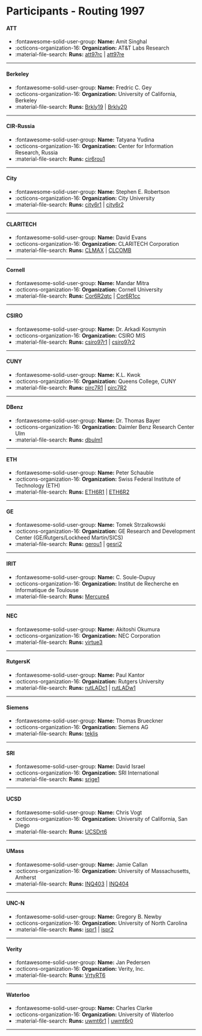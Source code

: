 # Participants - Routing 1997 

#### ATT
 - :fontawesome-solid-user-group: **Name:** Amit Singhal
 - :octicons-organization-16: **Organization:** AT\&T Labs Research
 - :material-file-search: **Runs:** [att97rc](./runs.md#att97rc) | [att97re](./runs.md#att97re)

---
#### Berkeley
 - :fontawesome-solid-user-group: **Name:** Fredric C. Gey
 - :octicons-organization-16: **Organization:** University of California, Berkeley
 - :material-file-search: **Runs:** [Brkly19](./runs.md#brkly19) | [Brkly20](./runs.md#brkly20)

---
#### CIR-Russia
 - :fontawesome-solid-user-group: **Name:** Tatyana Yudina
 - :octicons-organization-16: **Organization:** Center for Information Research, Russia
 - :material-file-search: **Runs:** [cir6rou1](./runs.md#cir6rou1)

---
#### City
 - :fontawesome-solid-user-group: **Name:** Stephen E. Robertson
 - :octicons-organization-16: **Organization:** City University
 - :material-file-search: **Runs:** [city6r1](./runs.md#city6r1) | [city6r2](./runs.md#city6r2)

---
#### CLARITECH
 - :fontawesome-solid-user-group: **Name:** David Evans
 - :octicons-organization-16: **Organization:** CLARITECH Corporation
 - :material-file-search: **Runs:** [CLMAX](./runs.md#clmax) | [CLCOMB](./runs.md#clcomb)

---
#### Cornell
 - :fontawesome-solid-user-group: **Name:** Mandar Mitra
 - :octicons-organization-16: **Organization:** Cornell University
 - :material-file-search: **Runs:** [Cor6R2qtc](./runs.md#cor6r2qtc) | [Cor6R1cc](./runs.md#cor6r1cc)

---
#### CSIRO
 - :fontawesome-solid-user-group: **Name:** Dr. Arkadi Kosmynin
 - :octicons-organization-16: **Organization:** CSIRO MIS
 - :material-file-search: **Runs:** [csiro97r1](./runs.md#csiro97r1) | [csiro97r2](./runs.md#csiro97r2)

---
#### CUNY
 - :fontawesome-solid-user-group: **Name:** K.L. Kwok
 - :octicons-organization-16: **Organization:** Queens College, CUNY
 - :material-file-search: **Runs:** [pirc7R1](./runs.md#pirc7r1) | [pirc7R2](./runs.md#pirc7r2)

---
#### DBenz
 - :fontawesome-solid-user-group: **Name:** Dr. Thomas Bayer
 - :octicons-organization-16: **Organization:** Daimler Benz Research Center Ulm
 - :material-file-search: **Runs:** [dbulm1](./runs.md#dbulm1)

---
#### ETH
 - :fontawesome-solid-user-group: **Name:** Peter Schauble
 - :octicons-organization-16: **Organization:** Swiss Federal Institute of Technology (ETH)
 - :material-file-search: **Runs:** [ETH6R1](./runs.md#eth6r1) | [ETH6R2](./runs.md#eth6r2)

---
#### GE
 - :fontawesome-solid-user-group: **Name:** Tomek Strzalkowski
 - :octicons-organization-16: **Organization:** GE Research and Development Center (GE/Rutgers/Lockheed Martin/SICS)
 - :material-file-search: **Runs:** [gerou1](./runs.md#gerou1) | [gesri2](./runs.md#gesri2)

---
#### IRIT
 - :fontawesome-solid-user-group: **Name:** C. Soule-Dupuy
 - :octicons-organization-16: **Organization:** Institut de Recherche en Informatique de Toulouse
 - :material-file-search: **Runs:** [Mercure4](./runs.md#mercure4)

---
#### NEC
 - :fontawesome-solid-user-group: **Name:** Akitoshi Okumura
 - :octicons-organization-16: **Organization:** NEC Corporation
 - :material-file-search: **Runs:** [virtue3](./runs.md#virtue3)

---
#### RutgersK
 - :fontawesome-solid-user-group: **Name:** Paul Kantor
 - :octicons-organization-16: **Organization:** Rutgers University
 - :material-file-search: **Runs:** [rutLADc1](./runs.md#rutladc1) | [rutLADw1](./runs.md#rutladw1)

---
#### Siemens
 - :fontawesome-solid-user-group: **Name:** Thomas Brueckner
 - :octicons-organization-16: **Organization:** Siemens AG
 - :material-file-search: **Runs:** [teklis](./runs.md#teklis)

---
#### SRI
 - :fontawesome-solid-user-group: **Name:** David Israel
 - :octicons-organization-16: **Organization:** SRI International
 - :material-file-search: **Runs:** [srige1](./runs.md#srige1)

---
#### UCSD
 - :fontawesome-solid-user-group: **Name:** Chris Vogt
 - :octicons-organization-16: **Organization:** University of California, San Diego
 - :material-file-search: **Runs:** [UCSDrt6](./runs.md#ucsdrt6)

---
#### UMass
 - :fontawesome-solid-user-group: **Name:** Jamie Callan
 - :octicons-organization-16: **Organization:** University of Massachusetts, Amherst
 - :material-file-search: **Runs:** [INQ403](./runs.md#inq403) | [INQ404](./runs.md#inq404)

---
#### UNC-N
 - :fontawesome-solid-user-group: **Name:** Gregory B. Newby
 - :octicons-organization-16: **Organization:** University of North Carolina
 - :material-file-search: **Runs:** [ispr1](./runs.md#ispr1) | [ispr2](./runs.md#ispr2)

---
#### Verity
 - :fontawesome-solid-user-group: **Name:** Jan Pedersen
 - :octicons-organization-16: **Organization:** Verity, Inc.
 - :material-file-search: **Runs:** [VrtyRT6](./runs.md#vrtyrt6)

---
#### Waterloo
 - :fontawesome-solid-user-group: **Name:** Charles Clarke
 - :octicons-organization-16: **Organization:** University of Waterloo
 - :material-file-search: **Runs:** [uwmt6r1](./runs.md#uwmt6r1) | [uwmt6r0](./runs.md#uwmt6r0)

---
